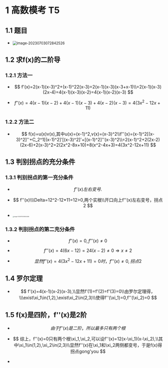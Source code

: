 # 1 高数模考 T5



## 1.1 题目

* <img src="https://cvp.oss-cn-shanghai.aliyuncs.com/picgo/202307030728683.png" alt="image-20230703072842526" style="zoom: 80%;" />



## 1.2 求f(x)的二阶导



### 1.2.1 方法一

* $$
  f'(x)=2(x-1)(x-3)^2+(x-1)^22(x-3)=2(x-1)(x-3)(x-3+x-1)\\=2(x-1)(x-3)(2x-4)=4(x-1)(x-3)(x-2)=4(x-1)(x-2)(x-3)
  $$

* 
  $$
  f''(x)=4(x-1)(x-2)+4(x-1)(x-3)+4(x-2)(x-3)=4(3x^2-12x+11)
  $$



### 1.2.2 方法二

* $$
  f(x)=u(x)v(x),其中u(x)=(x-1)^2,v(x)=(x-3)^2\\f''(x)=(x-1)^2[(x-3)^2]''+C_2^1[(x-1)^2]’[(x-3)^2]'+[(x-1)^2]''(x-3)^2\\=2(x-1)^2+2(2x-2)(2x-6)+2(x-3)^2=2(2x^2-8x+10)+8(x^2-4x+3)=4(3x^2-12x+11)
  $$



## 1.3 判别拐点的充分条件



### 1.3.1 判别拐点的第一充分条件

* $$
  f''(x)左右变号.
  $$

* $$
  f''(x)\\\Delta=12^2-12*11=12>0,两个实根\\开口向上f''(x)左右变号，拐点2
  $$

* <img src="https://cvp.oss-cn-shanghai.aliyuncs.com/picgo/202307030903534.png" alt="image-20230703090344456" style="zoom:25%;" />



### 1.3.2 判别拐点的第二充分条件

* $$
  f''(x)=0,f'''(x)\neq0
  $$

* $$
  f'''(x)=4(6x-12)=24(x-2)\neq0\Rightarrow x\neq2
  $$

* $$
  显然f''(x)=4(3x^2-12x+11)=0时，f'''(x)\neq0,拐点2
  $$



## 1.4 罗尔定理

* $$
  f'(x)=4(x-1)(x-2)(x-3),\\显然f'(1)=f'(2)=f'(3)=0\\由罗尔定理得，\\\exist\xi_1\in(1,2),\exist\xi_2\in(2,3)\\使得f''(\xi_1)=0,f''(\xi_2)=0
  $$



## 1.5 f(x)是四阶，f''(x)是2阶

* $$
  由于f''(x)是二阶，所以最多只有两个根
  $$

* $$
  综上，f''(x)=0只有两个根\xi_1,\xi_2,可以设f''(x)=12(x-\xi_1)(x-\xi_2),\\其中\xi_1\in(1,2),\xi_2\in(2,3)\\显然f''(x)在\xi_1和\xi_2两侧都变号，于是f(x)得拐点gong'you
  $$

* 